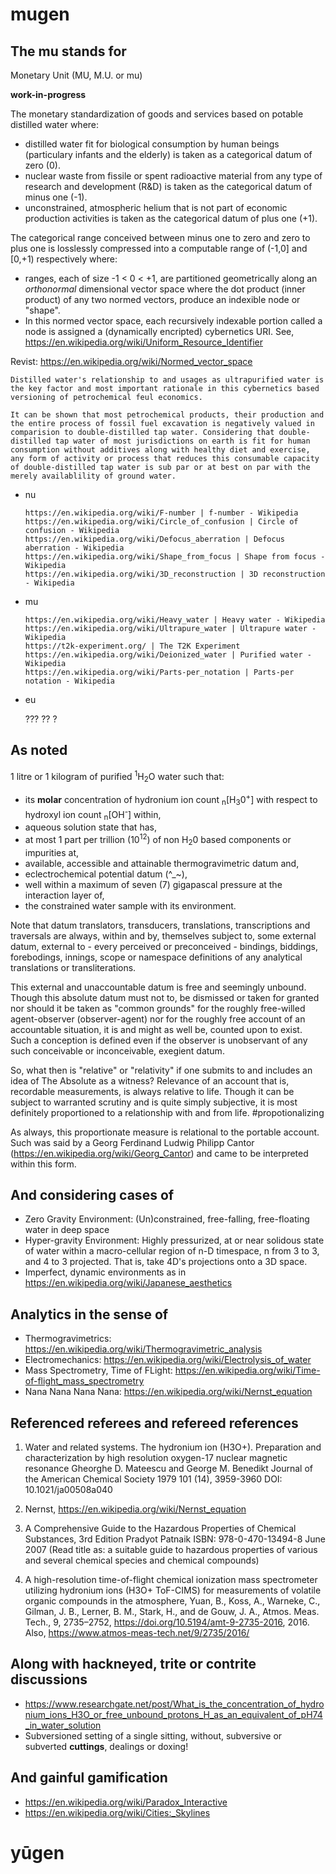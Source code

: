# mugen
## The mu stands for
Monetary Unit (MU, M.U. or mu)

**work-in-progress**

The monetary standardization of goods and services based on potable distilled water where:
- distilled water fit for biological consumption by human beings (particulary infants and the elderly) is taken as a categorical datum of zero (0).
- nuclear waste from fissile or spent radioactive material from any type of research and development (R&D) is taken as the categorical datum of minus one (-1).
- unconstrained, atmospheric helium that is not part of economic production activities is taken as the categorical datum of plus one (+1).

The categorical range conceived between minus one to zero and zero to plus one is losslessly compressed into a computable range of (-1,0] and [0,+1) respectively where:
  + ranges, each of size -1 < 0 < +1, are partitioned geometrically along an *orthonormal* dimensional vector space where the dot product (inner product) of any two normed vectors, produce an indexible node or "shape". 
  + In this normed vector space, each recursively indexable portion called a node is assigned a (dynamically encripted) cybernetics URI. 
  See, https://en.wikipedia.org/wiki/Uniform_Resource_Identifier  

Revist: https://en.wikipedia.org/wiki/Normed_vector_space

```
Distilled water's relationship to and usages as ultrapurified water is the key factor and most important rationale in this cybernetics based versioning of petrochemical feul economics.

It can be shown that most petrochemical products, their production and the entire process of fossil fuel excavation is negatively valued in comparision to double-distilled tap water. Considering that double-distilled tap water of most jurisdictions on earth is fit for human consumption without additives along with healthy diet and exercise, any form of activity or process that reduces this consumable capacity of double-distilled tap water is sub par or at best on par with the merely availablility of ground water. 
```
 
- nu
  ```
  https://en.wikipedia.org/wiki/F-number | f-number - Wikipedia
  https://en.wikipedia.org/wiki/Circle_of_confusion | Circle of confusion - Wikipedia
  https://en.wikipedia.org/wiki/Defocus_aberration | Defocus aberration - Wikipedia
  https://en.wikipedia.org/wiki/Shape_from_focus | Shape from focus - Wikipedia
  https://en.wikipedia.org/wiki/3D_reconstruction | 3D reconstruction - Wikipedia
  ```

- mu
  ```
  https://en.wikipedia.org/wiki/Heavy_water | Heavy water - Wikipedia
  https://en.wikipedia.org/wiki/Ultrapure_water | Ultrapure water - Wikipedia
  https://t2k-experiment.org/ | The T2K Experiment
  https://en.wikipedia.org/wiki/Deionized_water | Purified water - Wikipedia
  https://en.wikipedia.org/wiki/Parts-per_notation | Parts-per notation - Wikipedia
  ```

- eu

  ???
  ??
  ?

## As noted
1 litre or 1 kilogram of purified <sup>1</sup>H<sub>2</sub>O water such that: 
  - its **molar** concentration of hydronium ion count <sub>n</sub>[H<sub>3</sub>0<sup>+</sup>] with respect to hydroxyl ion count <sub>n</sub>[OH<sup>-</sup>] within, 
  - aqueous solution state that has, 
  - at most 1 part per trillion (10<sup>12</sup>) of non H<sub>2</sub>0 based components or impurities at, 
  - available, accessible and attainable thermogravimetric datum and, 
  - eclectrochemical potential datum (^_~),
  - well within a maximum of seven (7) gigapascal pressure at the interaction layer of, 
  - the constrained water sample with its environment.

Note that datum translators, transducers, translations, transcriptions and traversals are always, within and by, themselves subject to, some external datum, external to - every perceived or preconceived - bindings, biddings, forebodings, innings, scope or namespace definitions of any analytical translations or transliterations. 

This external and unaccountable datum is free and seemingly unbound. Though this absolute datum must not to, be dismissed or taken for granted nor should it be taken as "common grounds" for the roughly free-willed agent-observer (observer-agent) nor for the roughly free account of an accountable situation, it is and might as well be, counted upon to exist. Such a conception is defined even if the observer is unobservant of any such conceivable or inconceivable, exegient datum. 

So, what then is "relative" or "relativity" if one submits to and includes an idea of The Absolute as a witness? Relevance of an account that is, recordable measurements, is always relative to life. Though it can be subject to warranted scrutiny and is quite simply subjective, it is most definitely proportioned to a relationship with and from life. #propotionalizing

As always, this proportionate measure is relational to the portable account. Such was said by a Georg Ferdinand Ludwig Philipp Cantor (https://en.wikipedia.org/wiki/Georg_Cantor) and came to be interpreted within this form. 

## And considering cases of
- Zero Gravity Environment: (Un)constrained, free-falling, free-floating water in deep space
- Hyper-gravity Environment: Highly pressurized, at or near solidous state of water within a macro-cellular region of n-D timespace, n from 3 to 3, and 4 to 3 projected. That is, take 4D's projections onto a 3D space.
- Imperfect, dynamic environments as in https://en.wikipedia.org/wiki/Japanese_aesthetics

## Analytics in the sense of
- Thermogravimetrics: https://en.wikipedia.org/wiki/Thermogravimetric_analysis
- Electromechanics: https://en.wikipedia.org/wiki/Electrolysis_of_water 
- Mass Spectrometry, Time of FLight: https://en.wikipedia.org/wiki/Time-of-flight_mass_spectrometry
- Nana Nana Nana Nana: https://en.wikipedia.org/wiki/Nernst_equation  

## Referenced referees and refereed references
1. Water and related systems. The hydronium ion (H3O+). Preparation and characterization by high resolution oxygen-17 nuclear magnetic resonance
  Gheorghe D. Mateescu and George M. Benedikt
  Journal of the American Chemical Society 1979 101 (14), 3959-3960
  DOI: 10.1021/ja00508a040 
  
1. Nernst, https://en.wikipedia.org/wiki/Nernst_equation 

1. A Comprehensive Guide to the Hazardous Properties of Chemical Substances, 3rd Edition
  Pradyot Patnaik
  ISBN: 978-0-470-13494-8 June 2007
  (Read title as: a suitable guide to hazardous properties of various and several chemical species and chemical compounds) 
  
1. A high-resolution time-of-flight chemical ionization mass spectrometer utilizing hydronium ions (H3O+ ToF-CIMS) for measurements of volatile organic compounds in the atmosphere, 
  Yuan, B., Koss, A., Warneke, C., Gilman, J. B., Lerner, B. M., Stark, H., and de Gouw, J. A.,
  Atmos. Meas. Tech., 9, 2735–2752, https://doi.org/10.5194/amt-9-2735-2016, 2016. 
  Also, https://www.atmos-meas-tech.net/9/2735/2016/
  
## Along with hackneyed, trite or contrite discussions
- https://www.researchgate.net/post/What_is_the_concentration_of_hydronium_ions_H3O_or_free_unbound_protons_H_as_an_equivalent_of_pH74_in_water_solution
- Subversioned setting of a single sitting, without, subversive or subverted **cuttings**, dealings or doxing!

## And gainful gamification
- https://en.wikipedia.org/wiki/Paradox_Interactive
- https://en.wikipedia.org/wiki/Cities:_Skylines

# yūgen
